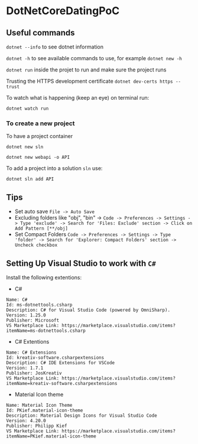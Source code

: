 # DotNetCoreDatingPoC

## Useful commands

`dotnet --info` to see dotnet information

`dotnet -h` to see available commands to use, for example `dotnet new -h`

`dotnet run` inside the projet to run and make sure the project runs

Trusting the HTTPS development certificate
`dotnet dev-certs https --trust`

To watch what is happening (keep an eye) on terminal run:

`dotnet watch run`

### To create a new project

To have a project container

`dotnet new sln`

`dotnet new webapi -o API`

To add a project into a solution `sln` use:

`dotnet sln add API`

## Tips

* Set auto save `File -> Auto Save`
* Excluding folders like "obj", "bin" -> `Code -> Preferences -> Settings -> Type 'exclude' -> Search for 'Files: Exclude' section -> Click on Add Pattern [**/obj]`
* Set Compact Folders `Code -> Preferences -> Settings -> Type 'folder' -> Search for 'Explorer: Compact Folders' section -> Uncheck checkbox`

## Setting Up Visual Studio to work with `C#`

Install the following extentions:

* C#

``` text
Name: C#
Id: ms-dotnettools.csharp
Description: C# for Visual Studio Code (powered by OmniSharp).
Version: 1.25.0
Publisher: Microsoft
VS Marketplace Link: https://marketplace.visualstudio.com/items?itemName=ms-dotnettools.csharp
```

* C# Extentions

``` text
Name: C# Extensions
Id: kreativ-software.csharpextensions
Description: C# IDE Extensions for VSCode
Version: 1.7.1
Publisher: JosKreativ
VS Marketplace Link: https://marketplace.visualstudio.com/items?itemName=kreativ-software.csharpextensions
```

* Material Icon theme

``` text
Name: Material Icon Theme
Id: PKief.material-icon-theme
Description: Material Design Icons for Visual Studio Code
Version: 4.20.0
Publisher: Philipp Kief
VS Marketplace Link: https://marketplace.visualstudio.com/items?itemName=PKief.material-icon-theme
```
